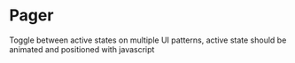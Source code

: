 # Pager

Toggle between active states on multiple UI patterns, active state should be animated and positioned with javascript
